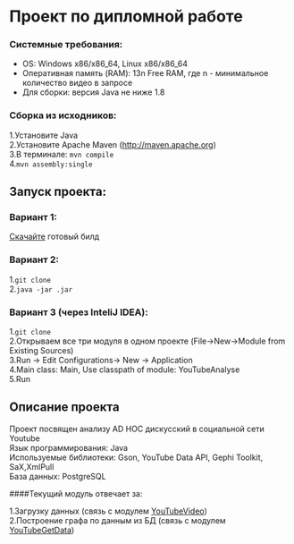 # Проект по дипломной работе

### Системные требования:
  * OS: Windows x86/x86_64, Linux x86/x86_64  
  * Оперативная память (RAM): 13n Free RAM, где n - минимальное количество видео в запросе  
  * Для сборки: версия Java не ниже 1.8 
### Сборка из исходников:  
1.Установите Java  
2.Установите Apache Maven (http://maven.apache.org)  
3.В терминале: ```mvn compile```  
4.```mvn assembly:single```  

## Запуск проекта:  
### Вариант 1:  
[Скачайте](https://drive.google.com/file/d/1Dliqm6TVPEMTNP4pFhRUwglm-fZi3lEa/view?usp=sharing) готовый билд
### Вариант 2:  
1.```git clone```    
2.```java -jar .jar```
### Вариант 3 (через InteliJ IDEA):
1.```git clone```    
2.Открываем все три модуля в одном проекте (File->New->Module from Existing Sources)  
3.Run -> Edit Configurations-> New -> Application  
4.Main class: Main, Use classpath of module: YouTubeAnalyse  
5.Run

## Описание проекта
  Проект посвящен анализу AD HOC дискусский в социальной сети Youtube  
    Язык программирования: Java   
    Используемые библиотеки: Gson, YouTube Data API, Gephi Toolkit, SaX,XmlPull  
    База данных: PostgreSQL

####Текущий модуль отвечает за:

1.Загрузку данных (связь с модулем [YouTubeVideo](https://github.com/Snezzz/YouTubeVideo))  
2.Построение графа по данным из БД (связь с модулем [YouTubeGetData](https://github.com/Snezzz/YouTubeGetData))
